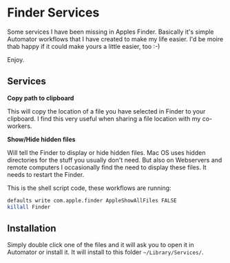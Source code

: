 # Finder Services

Some services I have been missing in Apples Finder.
Basically it's simple Automator workflows that I have created to make my life easier.
I'd be moire thab happy if it could make yours a little easier, too :-)

Enjoy.

## Services

**Copy path to clipboard**

This will copy the location of a file you have selected in Finder to your clipboard.
I find this very useful when sharing a file location with my co-workers.

**Show/Hide hidden files**

Will tell the Finder to display or hide hidden files.
Mac OS uses hidden directories for the stuff you usually don't need. But also on Webservers and remote computers I occasionally find the need to display these files.
It needs to restart the Finder.

This is the shell script code, these workflows are running:

```bash
defaults write com.apple.finder AppleShowAllFiles FALSE
killall Finder
```


## Installation

Simply double click one of the files and it will ask you to open it in Automator or install it.
It will install to this folder `~/Library/Services/`.
